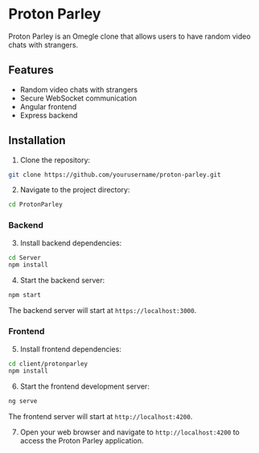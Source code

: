 # Proton Parley

Proton Parley is an Omegle clone that allows users to have random video chats with strangers.

## Features

- Random video chats with strangers
- Secure WebSocket communication
- Angular frontend
- Express backend

## Installation

1. Clone the repository:

```bash
git clone https://github.com/yourusername/proton-parley.git
```

2. Navigate to the project directory:

```bash
cd ProtonParley
```

### Backend

3. Install backend dependencies:

```bash
cd Server
npm install
```

4. Start the backend server:

```bash
npm start
```

The backend server will start at `https://localhost:3000`.

### Frontend

5. Install frontend dependencies:

```bash
cd client/protonparley
npm install
```

6. Start the frontend development server:

```bash
ng serve
```

The frontend server will start at `http://localhost:4200`.

7. Open your web browser and navigate to `http://localhost:4200` to access the Proton Parley application.


